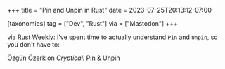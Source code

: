 +++
title = "Pin and Unpin in Rust"
date = 2023-07-25T20:13:12-07:00

[taxonomies]
tag = ["Dev", "Rust"]
via = ["Mastodon"]
+++

via [Rust Weekly](https://mastodon.social/@rust_discussions/110777387121718665): I've spent time to actually understand `Pin` and `Unpin`, so you don't have to:

<!-- more -->

Özgün Özerk on _Cryptical:_ [Pin & Unpin](https://cryptical.xyz/rust/pin-unpin)
